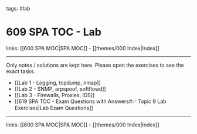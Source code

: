tags: #lab

# 609 SPA TOC - Lab

links: [[600 SPA MOC|SPA MOC]] - [[themes/000 Index|Index]]

---

Only notes / solutions are kept here. Please open the exercises to see the exact tasks.

* [[Lab 1 - Logging, tcpdump, nmap]]
* [[Lab 2 - SNMP, arpspoof, softflowd]]
* [[Lab 3 - Firewalls, Proxies, IDS]]
* [[619 SPA TOC - Exam Questions with Answers#✅ Topic 9 Lab Exercises|Lab Exam Questions]]

---
links: [[600 SPA MOC|SPA MOC]] - [[themes/000 Index|Index]]